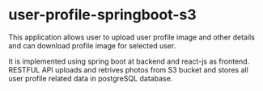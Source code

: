 # user-profile-springboot-s3
This application allows user to upload user profile image and other details and can download profile image for selected user.

It is implemented using spring boot at backend and react-js as frontend. RESTFUL API uploads and retrives photos from S3 bucket and stores all user profile related data in postgreSQL database.

[](/System-architecture.png)



